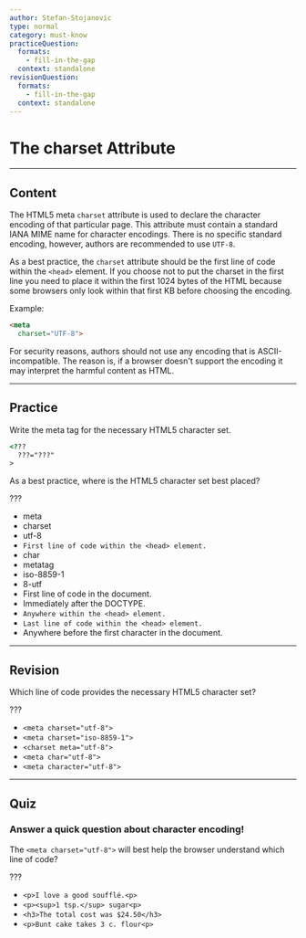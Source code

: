```yaml
---
author: Stefan-Stojanovic
type: normal
category: must-know
practiceQuestion:
  formats:
    - fill-in-the-gap
  context: standalone
revisionQuestion:
  formats:
    - fill-in-the-gap
  context: standalone
---
```


# The charset Attribute


---

## Content

The HTML5 meta `charset` attribute is used to declare the character encoding of that particular page. This attribute must contain a standard IANA MIME name for character encodings. There is no specific standard encoding, however, authors are recommended to use `UTF-8`.

As a best practice, the `charset` attribute should be the first line of code within the `<head>` element.
If you choose not to put the charset in the first line you need to place it within the first 1024 bytes of the HTML because some browsers only look within that first KB before choosing the encoding.

Example:

```html
<meta
  charset="UTF-8">
```

For security reasons, authors should not use any encoding that is ASCII-incompatible. The reason is, if a browser doesn't support the encoding it may interpret the harmful content as HTML.


---

## Practice

Write the meta tag for the necessary HTML5 character set.

```html
<??? 
  ???="???"
>
```

As a best practice, where is the HTML5 character set best placed?

???

- meta
- charset
- utf-8
- `First line of code within the <head> element.`
- char
- metatag
- iso-8859-1
- 8-utf
- First line of code in the document.
- Immediately after the DOCTYPE.
- `Anywhere within the <head> element.`
- `Last line of code within the <head> element.`
- Anywhere before the first character in the document.


---

## Revision

Which line of code provides the necessary HTML5 character set?

???

- `<meta charset="utf-8">`
- `<meta charset="iso-8859-1">`
- `<charset meta="utf-8">`
- `<meta char="utf-8">`
- `<meta character="utf-8">`


---

## Quiz

### Answer a quick question about character encoding!


The `<meta charset="utf-8">` will best help the browser understand which line of code?

???

- `<p>I love a good soufflé.<p>`
- `<p><sup>1 tsp.</sup> sugar<p>`
- `<h3>The total cost was $24.50</h3>`
- `<p>Bunt cake takes 3 c. flour<p>`
